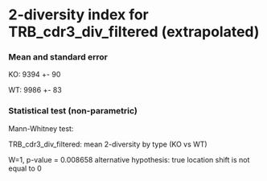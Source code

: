 


# 2-diversity index for TRB_cdr3_div_filtered (extrapolated)

### Mean and standard error

KO: 9394 +- 90

WT: 9986 +- 83

### Statistical test (non-parametric)

Mann-Whitney test:

 TRB_cdr3_div_filtered: mean 2-diversity by type (KO vs WT)

W=1, p-value = 0.008658
alternative hypothesis: true location shift is not equal to 0


